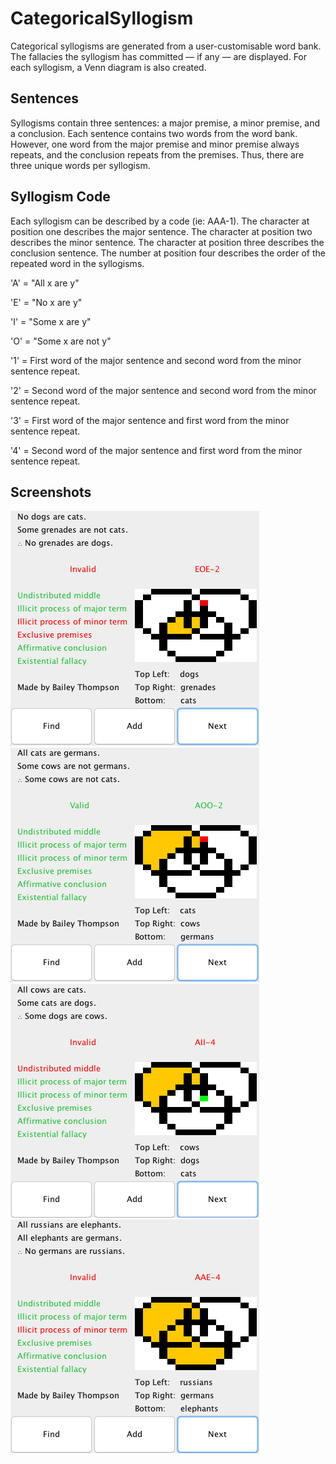 # CategoricalSyllogism
Categorical syllogisms are generated from a user-customisable word bank. The fallacies the syllogism has committed — if any — are displayed. For each syllogism, a Venn diagram is also created.

## Sentences
Syllogisms contain three sentences: a major premise, a minor premise, and a conclusion. Each sentence contains two words from the word bank. However, one word from the major premise and minor premise always repeats, and the conclusion repeats from the premises. Thus, there are three unique words per syllogism.

## Syllogism Code
Each syllogism can be described by a code (ie: AAA-1). The character at position one describes the major sentence. The character at position two describes the minor sentence. The character at position three describes the conclusion sentence. The number at position four describes the order of the repeated word in the syllogisms.

'A' = "All x are y"

'E' = "No x are y"

'I' = "Some x are y"

'O' = "Some x are not y"

'1' = First word of the major sentence and second word from the minor sentence repeat.

'2' = Second word of the major sentence and second word from the minor sentence repeat.

'3' = First word of the major sentence and first word from the minor sentence repeat.

'4' = Second word of the major sentence and first word from the minor sentence repeat.

## Screenshots
![InvalidOne](/Images/InvalidOne.png?raw=true "InvalidOne")
![ValidOne](/Images/ValidOne.png?raw=true "ValidOne")
![InvalidTwo](/Images/InvalidTwo.png?raw=true "InvalidTwo")
![InvalidThree](/Images/InvalidThree.png?raw=true "InvalidThree")
